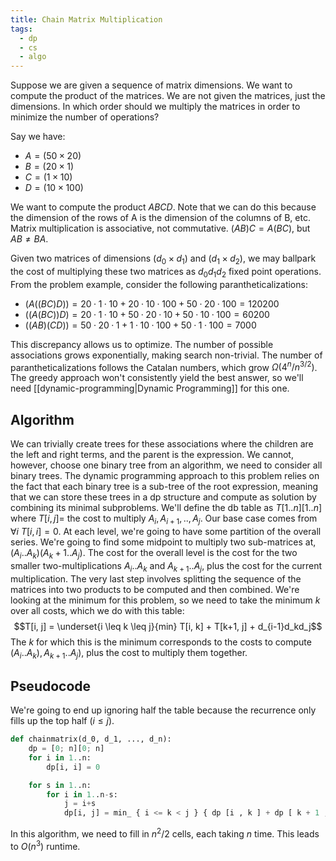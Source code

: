 ```yaml
---
title: Chain Matrix Multiplication
tags:
  - dp
  - cs
  - algo
---
```


Suppose we are given a sequence of matrix dimensions. We want to compute the product of the matrices. We are not given the matrices, just the dimensions. In which order should we multiply the matrices in order to minimize the number of operations?

Say we have:
- $A = (50 \times 20)$
- $B = (20 \times 1)$
- $C = (1 \times 10)$
- $D = (10 \times 100)$

We want to compute the product $ABCD$. Note that we can do this because the dimension of the rows of A is the dimension of the columns of B, etc. Matrix multiplication is associative, not commutative. $(AB)C = A(BC)$, but $AB \neq BA$.

Given two matrices of dimensions $(d_0  \times d_1)$ and $(d_1 \times d_2)$, we may ballpark the cost of multiplying these two matrices as $d_0d_1d_2$ fixed point operations. From the problem example, consider the following parantheticalizations:

- $(A((BC)D)) = 20 · 1 · 10 + 20 · 10 · 100 + 50 · 20 · 100 = 120200$
- $((A(BC))D) = 20 · 1 · 10 + 50 · 20 · 10 + 50 · 10 · 100 = 60200$
- $((AB)(CD)) = 50 · 20 · 1 + 1 · 10 · 100 + 50 · 1 · 100 = 7000$

This discrepancy allows us to optimize. The number of possible associations grows exponentially, making search non-trivial. The number of parantheticalizations follows the Catalan numbers, which grow $\Omega(4^{n}/n^{3/2})$. The greedy approach won't consistently yield the best answer, so we'll need [[dynamic-programming|Dynamic Programming]] for this one.

## Algorithm
We can trivially create trees for these associations where the children are the left and right terms, and the parent is the expression.
We cannot, however, choose one binary tree from an algorithm, we need to consider all binary trees. The dynamic programming approach to this problem relies on the fact that each binary tree is a sub-tree of the root expression, meaning that we can store these trees in a dp structure and compute as solution by combining its minimal subproblems.
We'll define the db table as $T[1..n][1..n]$ where $T[i, j] =$ the cost to multiply $A_i, A_{i+1}, .., A_j$. Our base case comes from $\forall i \text{ } T[i, i] = 0$.
At each level, we're going to have some partition of the overall series. We're going to find some midpoint to multiply two sub-matrices at, $(A_i..A_k)(A_k+1..A_j)$. The cost for the overall level is the cost for the two smaller two-multiplications $A_i..A_k$ and $A_{k+1}..A_j$, plus the cost for the current multiplication.
The very last step involves splitting the sequence of the matrices into two products to be computed and then combined. We're looking at the minimum for this problem, so we need to take the minimum $k$ over all costs, which we do with this table:
$$T[i, j] = \underset{i \leq k \leq j}{min} T[i, k] + T[k+1, j] + d_{i-1}d_kd_j$$
The $k$ for which this is the minimum corresponds to the costs to compute $(A_i..A_k), A_{k+1}..A_j)$, plus the cost to multiply them together.

## Pseudocode
We're going to end up ignoring half the table because the recurrence only fills up the top half ($i \leq j$).

```python
def chainmatrix(d_0, d_1, ..., d_n):
	dp = [0; n][0; n]
	for i in 1..n:
		dp[i, i] = 0

	for s in 1..n:
		for i in 1..n-s:
			j = i+s
			dp[i, j] = min_ { i <= k < j } { dp [i , k ] + dp [ k + 1 , j ] + d_ { i - 1} d_kd_j }
```

In this algorithm, we need to fill in $n^{2}/2$ cells, each taking $n$ time. This leads to $O(n^3)$ runtime.
